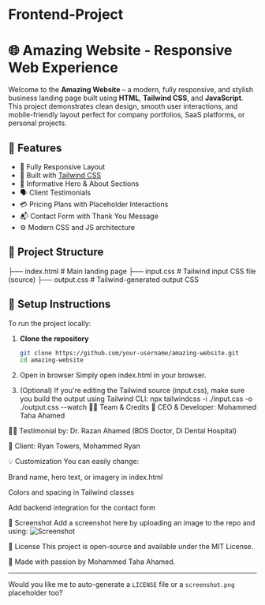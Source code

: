 # Frontend-Project
# 🌐 Amazing Website - Responsive Web Experience

Welcome to the **Amazing Website** – a modern, fully responsive, and stylish business landing page built using **HTML**, **Tailwind CSS**, and **JavaScript**. This project demonstrates clean design, smooth user interactions, and mobile-friendly layout perfect for company portfolios, SaaS platforms, or personal projects.

## 🚀 Features

- 📱 Fully Responsive Layout
- 🎨 Built with [Tailwind CSS](https://tailwindcss.com/)
- 🧠 Informative Hero & About Sections
- 🗣️ Client Testimonials
- 💳 Pricing Plans with Placeholder Interactions
- 📬 Contact Form with Thank You Message
- ⚙️ Modern CSS and JS architecture

## 📁 Project Structure

├── index.html # Main landing page
├── input.css # Tailwind input CSS file (source)
├── output.css # Tailwind-generated output CSS


## 🔧 Setup Instructions

To run the project locally:

1. **Clone the repository**
   ```bash
   git clone https://github.com/your-username/amazing-website.git
   cd amazing-website

2. Open in browser
Simply open index.html in your browser.

3. (Optional) If you're editing the Tailwind source (input.css), make sure you build the output using Tailwind CLI:
   npx tailwindcss -i ./input.css -o ./output.css --watch
👨‍💼 Team & Credits
👤 CEO & Developer: Mohammed Taha Ahamed

👨‍⚕️ Testimonial by: Dr. Razan Ahamed (BDS Doctor, Di Dental Hospital)

🏢 Client: Ryan Towers, Mohammed Ryan

💡 Customization
You can easily change:

Brand name, hero text, or imagery in index.html

Colors and spacing in Tailwind classes

Add backend integration for the contact form

📸 Screenshot
Add a screenshot here by uploading an image to the repo and using:
![Screenshot](./screenshot.png)

📄 License
This project is open-source and available under the MIT License.

🌟 Made with passion by Mohammed Taha Ahamed.


---

Would you like me to auto-generate a `LICENSE` file or a `screenshot.png` placeholder too?

